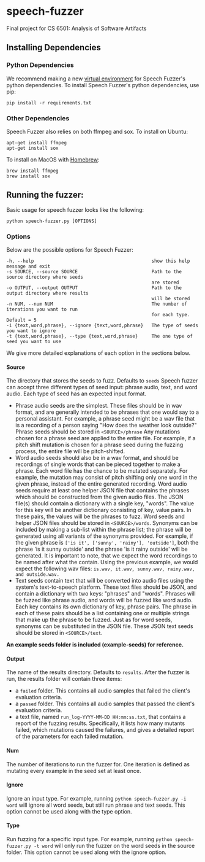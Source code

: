 # speech-fuzzer

Final project for CS 6501: Analysis of Software Artifacts   

## Installing Dependencies

### Python Dependencies

We recommend making a new [virtual environment](https://docs.python.org/3/tutorial/venv.html) for Speech Fuzzer's python dependencies. To install Speech Fuzzer's python dependencies, use pip:  

`pip install -r requirements.txt`

### Other Dependencies

Speech Fuzzer also relies on both ffmpeg and sox. To install on Ubuntu:  

```
apt-get install ffmpeg
apt-get install sox
```

To install on MacOS with [Homebrew](https://brew.sh/):

```
brew install ffmpeg
brew install sox
```

## Running the fuzzer:

Basic usage for speech fuzzer looks like the following:  

`python speech-fuzzer.py [OPTIONS]`

### Options

Below are the possible options for Speech Fuzzer:

```
-h, --help                                           show this help message and exit
-s SOURCE, --source SOURCE                           Path to the source directory where seeds
                                                     are stored
-o OUTPUT, --output OUTPUT                           Path to the output directory where results
                                                     will be stored
-n NUM, --num NUM                                    The number of iterations you want to run
                                                     for each type. Default = 5
-i {text,word,phrase}, --ignore {text,word,phrase}   The type of seeds you want to ignore
-t {text,word,phrase}, --type {text,word,phrase}     The one type of seed you want to use
```

We give more detailed explanations of each option in the sections below.

#### Source

The directory that stores the seeds to fuzz. Defaults to `seeds` Speech fuzzer can accept three different types of seed input: phrase audio, text, and word audio. Each type of seed has an expected input format.

* Phrase audio seeds are the simplest. These files should be in wav format, and are generally intended to be phrases that one would say to a personal assistant. For example, a phrase seed might be a wav file that is a recording of a person saying "How does the weather look outside?" Phrase seeds should be stored in `<SOURCE>/phrase`
  Any mutations chosen for a phrase seed are applied to the entire file. For example, if a pitch shift mutation is chosen for a phrase seed during the fuzzing process, the entire file will be pitch-shifted.
* Word audio seeds should also be in a wav format, and should be recordings of single words that can be pieced together to make a phrase. Each word file has the chance to be mutated separately. For example, the mutation may consist of pitch shifting only one word in the given phrase, instead of the entire generated recording.
 Word audio seeds require at least one helper JSON file that contains the phrases which should be constructed from the given audio files. The JSON file(s) should contain a dictionary with a single key, "words". The value for this key will be another dictionary consisting of key, value pairs. In these pairs, the values will be the phrases to fuzz. Word seeds and helper JSON files should be stored in `<SOURCE>/words`.
 Synonyms can be included by making a sub-list within the phrase list; the phrase will be generated using all variants of the synonyms provided. For example, if the given phrase is `['is it', ['sunny', 'rainy'], 'outside']`, both the phrase 'is it sunny outside' and the phrase 'is it rainy outside' will be generated. It is important to note, that we expect the word recordings to be named after what the contain. Using the previous example, we would expect the following wav files: `is.wav, it.wav, sunny.wav, rainy.wav, and outside.wav.`  
* Text seeds contain text that will be converted into audio files using the system's text-to-speech platform. These text files should be JSON, and contain a dictionary with two keys: "phrases" and "words". Phrases will be fuzzed like phrase audio, and words will be fuzzed like word audio. Each key contains its own dictionary of key, phrase pairs. The phrase in each of these pairs should be a list containing one or multiple strings that make up the phrase to be fuzzed. Just as for word seeds, synonyms can be substituted in the JSON file. These JSON text seeds should be stored in `<SOURCE>/text`.

**An example seeds folder is included (example-seeds) for reference.**

#### Output

The name of the results directory. Defaults to `results`. After the fuzzer is run, the results folder will contain three items:

* a `failed` folder. This contains all audio samples that failed the client's evaluation criteria.
* a `passed` folder. This contains all audio samples that passed the client's evaluation criteria.
* a text file, named `run_log-YYYY-MM-DD HH:mm:ss.txt`, that contains a report of the fuzzing results. Specifically, it lists how many mutants failed, which mutations caused the failures, and gives a detailed report of the parameters for each failed mutation.

#### Num

The number of iterations to run the fuzzer for. One iteration is defined as mutating every example in the seed set at least once.

#### Ignore

Ignore an input type. For example, running `python speech-fuzzer.py -i word` will ignore all word seeds, but still run phrase and text seeds. This option cannot be used along with the type option.

#### Type

Run fuzzing for a specific input type. For example, running `python speech-fuzzer.py -t word` will only run the fuzzer on the word seeds in the source folder. This option cannot be used along with the ignore option.
